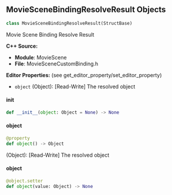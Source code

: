 ## MovieSceneBindingResolveResult Objects

```python
class MovieSceneBindingResolveResult(StructBase)
```

Movie Scene Binding Resolve Result

**C++ Source:**

- **Module**: MovieScene
- **File**: MovieSceneCustomBinding.h

**Editor Properties:** (see get_editor_property/set_editor_property)

- ``object`` (Object):  [Read-Write] The resolved object

<a id="unreal.MovieSceneBindingResolveResult.__init__"></a>

#### __init__

```python
def __init__(object: Object = None) -> None
```

<a id="unreal.MovieSceneBindingResolveResult.object"></a>

#### object

```python
@property
def object() -> Object
```

(Object):  [Read-Write] The resolved object

<a id="unreal.MovieSceneBindingResolveResult.object"></a>

#### object

```python
@object.setter
def object(value: Object) -> None
```

<a id="unreal.MovieSceneBindingResolveContext"></a>